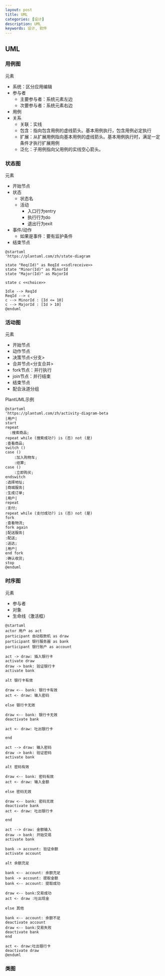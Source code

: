 ```yaml
---
layout: post
title: UML
categories: [设计]
description: UML
keywords: 设计, 软件
---
```


## UML

### 用例图

元素

- 系统：区分应用编辑
- 参与者
  - 主要参与者：系统元素左边
  - 次要参与者：系统元素右边
- 用例
- 关系
  - 关联：实线
  - 包含：指向包含用例的虚线箭头。基本用例执行，包含用例必定执行
  - 扩展：从扩展用例指向基本用例的虚线箭头。基本用例执行时，满足一定条件才执行扩展用例
  - 泛化：子用例指向父用例的实线空心箭头。

### 状态图

元素

- 开始节点
- 状态
  - 状态名
  - 活动
    - 入口行为entry
    - 执行行为do
    - 退出行为exit
- 事件/动作
  - 如果是事件：要有监护条件
- 结束节点

```
@startuml
'https://plantuml.com/zh/state-diagram

state "Req(Id)" as ReqId <<sdlreceive>>
state "Minor(Id)" as MinorId
state "Major(Id)" as MajorId
 
state c <<choice>>

Idle --> ReqId
ReqId --> c
c --> MinorId : [Id <= 10]
c --> MajorId : [Id > 10]
@enduml
```



### 活动图

元素

- 开始节点
- 动作节点
- 决策节点<分支>
- 合并节点<分支合并>
- fork节点：并行执行
- join节点：并行结束
- 结束节点
- 配合泳道分组

PlantUML示例

```
@startuml
'https://plantuml.com/zh/activity-diagram-beta
|用户|
start
repeat
  :搜索商品;
repeat while (搜索成功?) is (否) not (是)
:查看商品;
switch ()
case ()
    :加入购物车;
    :结算;
case ()
    :立即购买;
endswitch
:选择地址;
|商城服务|
:生成订单;
|用户|
repeat
:支付;
repeat while (支付成功?) is (否) not (是)
fork
:查看物流;
fork again
|配送服务|
:配送;
:送达;
|用户|
end fork
:确认收货;
stop
@enduml
```

### 时序图

元素

- 参与者
- 对象
- 生命线（激活框）

```
@startuml
actor 用户 as act
participant 自动取款机 as draw
participant 银行服务器 as bank
participant 银行账户 as account

act -> draw: 插入银行卡
activate draw
draw -> bank: 验证银行卡
activate bank

alt 银行卡有效

draw <-- bank: 银行卡有效
act <- draw: 输入密码

else 银行卡无效

draw <-- bank: 银行卡无效
deactivate bank

act <- draw: 吐出银行卡

end 

act --> draw: 输入密码
draw -> bank: 验证密码
activate bank

alt 密码有效

draw <-- bank: 密码有效
act <- draw: 输入金额

else 密码无效

draw <-- bank: 密码无效
deactivate bank
act <- draw: 吐出银行卡

end

act --> draw: 金额输入
draw -> bank: 开始交易
activate bank

bank -> account: 验证余额
activate account

alt 余额充足

bank <-- account: 余额充足
bank -> account: 提取金额
bank <-- account: 提取成功

draw <-- bank:交易成功
act <- draw :吐出现金

else 其他

bank <-- account: 余额不足
deactivate account
draw <-- bank:交易失败
deactivate bank
end

act <- draw:吐出银行卡
deactivate draw
@enduml

```

### 类图


